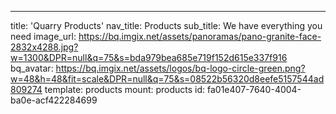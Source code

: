 ---
title: 'Quarry Products'
nav_title: Products
sub_title: We have everything you need
image_url: https://bq.imgix.net/assets/panoramas/pano-granite-face-2832x4288.jpg?w=1300&DPR=null&q=75&s=bda979bea685e719f152d615e337f916
bq_avatar: https://bq.imgix.net/assets/logos/bq-logo-circle-green.png?w=48&h=48&fit=scale&DPR=null&q=75&s=08522b56320d8eefe5157544ad809274
template: products
mount: products
id: fa01e407-7640-4004-ba0e-acf422284699
